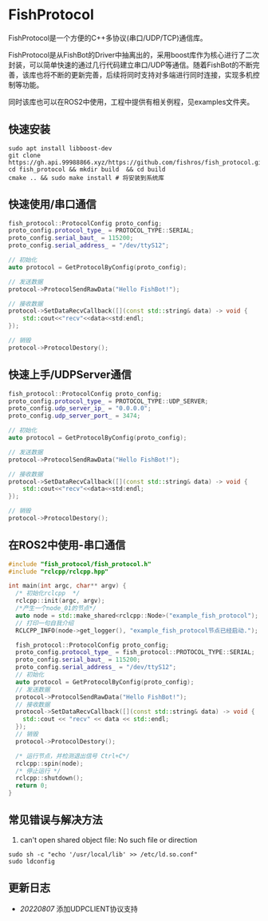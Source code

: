 # FishProtocol 

FishProtocol是一个方便的C++多协议(串口/UDP/TCP)通信库。

FishProtocol是从FishBot的Driver中抽离出的，采用boost库作为核心进行了二次封装，可以简单快速的通过几行代码建立串口/UDP等通信。随着FishBot的不断完善，该库也将不断的更新完善，后续将同时支持对多端进行同时连接，实现多机控制等功能。

同时该库也可以在ROS2中使用，工程中提供有相关例程，见examples文件夹。

## 快速安装

```
sudo apt install libboost-dev
git clone https://gh.api.99988866.xyz/https://github.com/fishros/fish_protocol.git 
cd fish_protocol && mkdir build  && cd build
cmake .. && sudo make install # 将安装到系统库
```

## 快速使用/串口通信

```cpp
fish_protocol::ProtocolConfig proto_config;
proto_config.protocol_type_ = PROTOCOL_TYPE::SERIAL;
proto_config.serial_baut_ = 115200;
proto_config.serial_address_ = "/dev/ttyS12";

// 初始化
auto protocol = GetProtocolByConfig(proto_config);

// 发送数据
protocol->ProtocolSendRawData("Hello FishBot!");

// 接收数据
protocol->SetDataRecvCallback([](const std::string& data) -> void {
    std::cout<<"recv"<<data<<std:endl;
});

// 销毁
protocol->ProtocolDestory();
```

## 快速上手/UDPServer通信

```cpp
fish_protocol::ProtocolConfig proto_config;
proto_config.protocol_type_ = PROTOCOL_TYPE::UDP_SERVER;
proto_config.udp_server_ip_ = "0.0.0.0";
proto_config.udp_server_port_ = 3474;

// 初始化
auto protocol = GetProtocolByConfig(proto_config);

// 发送数据
protocol->ProtocolSendRawData("Hello FishBot!");

// 接收数据
protocol->SetDataRecvCallback([](const std::string& data) -> void {
    std::cout<<"recv"<<data<<std:endl;
});

// 销毁
protocol->ProtocolDestory();
```

## 在ROS2中使用-串口通信

```cpp
#include "fish_protocol/fish_protocol.h"
#include "rclcpp/rclcpp.hpp"

int main(int argc, char** argv) {
  /* 初始化rclcpp  */
  rclcpp::init(argc, argv);
  /*产生一个node_01的节点*/
  auto node = std::make_shared<rclcpp::Node>("example_fish_protocol");
  // 打印一句自我介绍
  RCLCPP_INFO(node->get_logger(), "example_fish_protocol节点已经启动.");

  fish_protocol::ProtocolConfig proto_config;
  proto_config.protocol_type_ = fish_protocol::PROTOCOL_TYPE::SERIAL;
  proto_config.serial_baut_ = 115200;
  proto_config.serial_address_ = "/dev/ttyS12";
  // 初始化
  auto protocol = GetProtocolByConfig(proto_config);
  // 发送数据
  protocol->ProtocolSendRawData("Hello FishBot!");
  // 接收数据
  protocol->SetDataRecvCallback([](const std::string& data) -> void {
    std::cout << "recv" << data << std::endl;
  });
  // 销毁
  protocol->ProtocolDestory();

  /* 运行节点，并检测退出信号 Ctrl+C*/
  rclcpp::spin(node);
  /* 停止运行 */
  rclcpp::shutdown();
  return 0;
}

```


## 常见错误与解决方法

1. can't open shared object file: No such file or direction

```
sudo sh -c "echo '/usr/local/lib' >> /etc/ld.so.conf"
sudo ldconfig
```

## 更新日志

- *20220807*
  添加UDPCLIENT协议支持

